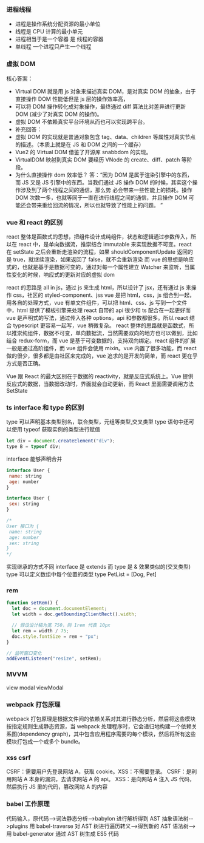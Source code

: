 ### 进程线程

- 进程是操作系统分配资源的最小单位
- 线程是 CPU 计算的最小单元
- 进程相当于是一个容器 是 线程的容器
- 单线程 一个进程只产生一个线程

### 虚拟 DOM

核心答案：

- Virtual DOM 就是用 js 对象来描述真实 DOM，是对真实 DOM 的抽象，由于直接操作 DOM 性能低但是 js 层的操作效率高，
- 可以将 DOM 操作转化成对象操作，最终通过 diff 算法比对差异进行更新 DOM (减少了对真实 DOM 的操作)。
- 虚拟 DOM 不依赖真实平台环境从而也可以实现跨平台。
- 补充回答：
- 虚拟 DOM 的实现就是普通对象包含 tag、data、children 等属性对真实节点的描述。（本质上就是在 JS 和 DOM 之间的一个缓存）
- Vue2 的 Virtual DOM 借鉴了开源库 snabbdom 的实现。
- VirtualDOM 映射到真实 DOM 要经历 VNode 的 create、diff、patch 等阶段。
- 为什么直接操作 dom 效率低？
  答：“因为 DOM 是属于渲染引擎中的东西，而 JS 又是 JS 引擎中的东西。当我们通过 JS 操作 DOM 的时候，其实这个操作涉及到了两个线程之间的通信，那么势 必会带来一些性能上的损耗。操作 DOM 次数一多，也就等同于一直在进行线程之间的通信，并且操作 DOM 可能还会带来重绘回流的情况，所以也就导致了性能上的问题。
  ”

### vue 和 react 的区别

react 整体是函数式的思想，把组件设计成纯组件，状态和逻辑通过参数传入，所以在 react 中，是单向数据流，推崇结合 immutable 来实现数据不可变。react 在 setState 之后会重新走渲染的流程，如果 shouldComponentUpdate 返回的是 true，就继续渲染，如果返回了 false，就不会重新渲染
而 vue 的思想是响应式的，也就是基于是数据可变的，通过对每一个属性建立 Watcher 来监听，当属性变化的时候，响应式的更新对应的虚拟 dom

react 的思路是 all in js，通过 js 来生成 html，所以设计了 jsx，还有通过 js 来操作 css，社区的 styled-component、jss
vue 是把 html，css，js 组合到一起，用各自的处理方式，vue 有单文件组件，可以把 html、css、js 写到一个文件中，html 提供了模板引擎来处理
react 自带的 api 很少和 ts 配合在一起更好而 vue 是声明式的写法，通过传入各种 options，api 和参数都很多。所以 react 结合 typescript 更容易一起写，vue 稍微复杂。
react 整体的思路就是函数式，所以推崇纯组件，数据不可变，单向数据流，当然需要双向的地方也可以做到，比如结合 redux-form，而 vue 是基于可变数据的，支持双向绑定。react 组件的扩展一般是通过高阶组件，而 vue 组件会使用 mixin。vue 内置了很多功能，而 react 做的很少，很多都是由社区来完成的，vue 追求的是开发的简单，而 react 更在乎方式是否正确。

Vue 跟 React 的最大区别在于数据的 reactivity，就是反应式系统上。Vue 提供反应式的数据，当数据改动时，界面就会自动更新，而 React 里面需要调用方法 SetState

### ts interface 和 type 的区别

type 可以声明基本类型别名，联合类型，元组等类型,交叉类型
type 语句中还可以使用 typeof 获取实例的类型进行赋值

```js
let div = document.createElement("div");
type B = typeof div;
```

interface 能够声明合并

```js
interface User {
 name: string
 age: number
}

interface User {
 sex: string
}

/*
User 接口为 {
 name: string
 age: number
 sex: string
}
*/

```

实现继承的方式不同 interface 是 extends 而 type 是 & 效果类似的(交叉类型)
type 可以定义数组中每个位置的类型
type PetList = [Dog, Pet]

### rem

```js
function setRem() {
  let doc = document.documentElement;
  let width = doc.getBoundingClientRect().width;

  // 假设设计稿为宽 750，则 1rem 代表 10px
  let rem = width / 75;
  doc.style.fontSize = rem + "px";
}

// 监听窗口变化
addEventListener("resize", setRem);
```

### MVVM

view modal viewModal

### webpack 打包原理

webpack 打包原理是根据文件间的依赖关系对其进行静态分析，然后将这些模块按指定规则生成静态资源，当 webpack 处理程序时，它会递归地构建一个依赖关系图(dependency graph)，其中包含应用程序需要的每个模块，然后将所有这些模块打包成一个或多个 bundle。

### xss csrf

CSRF：需要用户先登录网站 A，获取 cookie。XSS：不需要登录。
CSRF：是利用网站 A 本身的漏洞，去请求网站 A 的 api。
XSS：是向网站 A 注入 JS 代码，然后执行 JS 里的代码，篡改网站 A 的内容

### babel 工作原理

代码输入，原代码-->词法静态分析-->babylon 进行解析得到 AST 抽象语法树-->plugins 用 babel-traverse 对 AST 树进行遍历转义-->得到新的 AST 语法树-->用 babel-generator 通过 AST 树生成 ES5 代码
